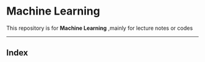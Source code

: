 # Machine Learning
This repository is for **Machine Learning** ,mainly for lecture notes or codes  

---
## Index
